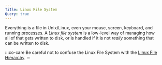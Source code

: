 ```yaml
---
Title: Linux File System
Query: true
---
```


Everything is a file in Unix/Linux, even your mouse, screen, keyboard, and running [processes](/what/process/). A *Linux file system* is a low-level way of managing how all of that gets written to disk, or is handled if it is not *really* something that can be written to disk.

:::co-care
Be careful not to confuse the Linux File System with the [Linux File Hierarchy](/tools/linux/lfh/).
:::

